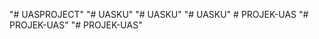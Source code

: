 "# UASPROJECT" 
"# UASKU" 
"# UASKU" 
"# UASKU" 
#   P R O J E K - U A S  
 "# PROJEK-UAS" 
"# PROJEK-UAS" 
